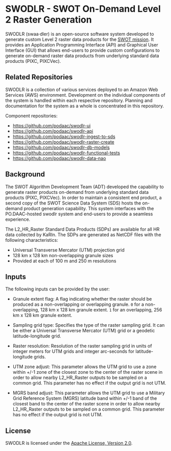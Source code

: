 # SWODLR - SWOT On-Demand Level 2 Raster Generation

SWODLR (swaa·dler) is an open-source software system developed to generate custom Level 2 raster data products for the [SWOT mission](https://swot.jpl.nasa.gov/). It provides an Application Programming Interface (API) and Graphical User Interface (GUI) that allows end-users to provide custom configurations to generate on-demand raster data products from underlying standard data products (PIXC, PIXCVec).

## Related Repositories

SWODLR is a collection of various services deployed to an Amazon Web Services (AWS) environment. Development on the individual components of the system is handled within each respective repository. Planning and documentation for the system as a whole is concentrated in this repository.

Component repositories:
- https://github.com/podaac/swodlr-ui
- https://github.com/podaac/swodlr-api
- https://github.com/podaac/swodlr-ingest-to-sds
- https://github.com/podaac/swodlr-raster-create
- https://github.com/podaac/swodlr-db-models
- https://github.com/podaac/swodlr-functional-tests
- https://github.com/podaac/swodlr-data-nao

## Background

The SWOT Algorithm Development Team (ADT) developed the capability to generate raster products on-demand from underlying standard data products (PIXC, PIXCVec). In order to maintain a consistent end product, a second copy of the SWOT Science Data System (SDS) hosts the on-demand product generation capability. This system interfaces with the PO.DAAC-hosted swodlr system and end-users to provide a seamless experience.

The L2_HR_Raster Standard Data Products (SDPs) are available for all HR data collected by KaRIn. The SDPs are generated as NetCDF files with the following characteristics:

- Universal Transverse Mercator (UTM) projection grid
- 128 km x 128 km non-overlapping granule sizes
- Provided at each of 100 m and 250 m resolutions

## Inputs

The following inputs can be provided by the user:

- Granule extent flag: A flag indicating whether the raster should be produced as a non-overlapping or overlapping granule. `0` for a non-overlapping, 128 km x 128 km granule extent. `1` for an overlapping, 256 km x 128 km granule extent.

- Sampling grid type: Specifies the type of the raster sampling grid. It can be either a Universal Transverse Mercator (UTM) grid or a geodetic latitude-longitude grid.

- Raster resolution: Resolution of the raster sampling grid in units of integer meters for UTM grids and integer arc-seconds for latitude-longitude grids.

- UTM zone adjust: This parameter allows the UTM grid to use a zone within +/-1 zone of the closest zone to the center of the raster scene in order to allow nearby L2_HR_Raster outputs to be sampled on a common grid. This parameter has no effect if the output grid is not UTM.

- MGRS band adjust: This parameter allows the UTM grid to use a Military Grid Reference System (MGRS) latitude band within +/-1 band of the closest band to the center of the raster scene in order to allow nearby L2_HR_Raster outputs to be sampled on a common grid. This parameter has no effect if the output grid is not UTM.

## License

SWODLR is licensed under the [Apache License, Version 2.0](https://www.apache.org/licenses/LICENSE-2.0).
